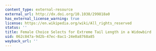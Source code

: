 ```yaml
---
content_type: external-resource
external_url: http://dx.doi.org/10.1038/299818a0
has_external_license_warning: true
license: https://en.wikipedia.org/wiki/All_rights_reserved
status: ''
title: Female Choice Selects for Extreme Tail Length in a Widowbird
uid: 062c847a-9d2b-47ec-8ac1-24e0a8768a85
wayback_url: ''
---
```

